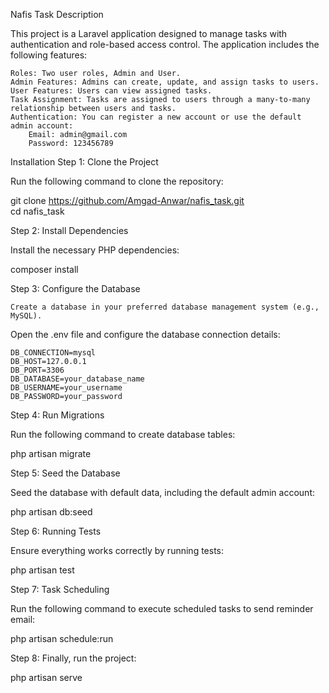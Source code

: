 Nafis Task
Description

This project is a Laravel application designed to manage tasks with authentication and role-based access control. The application includes the following features:

    Roles: Two user roles, Admin and User.
    Admin Features: Admins can create, update, and assign tasks to users.
    User Features: Users can view assigned tasks.
    Task Assignment: Tasks are assigned to users through a many-to-many relationship between users and tasks.
    Authentication: You can register a new account or use the default admin account:
        Email: admin@gmail.com
        Password: 123456789

Installation
Step 1: Clone the Project

Run the following command to clone the repository:

git clone https://github.com/Amgad-Anwar/nafis_task.git  
cd nafis_task  

Step 2: Install Dependencies

Install the necessary PHP dependencies:

composer install  

Step 3: Configure the Database

    Create a database in your preferred database management system (e.g., MySQL).


Open the .env file and configure the database connection details:

    DB_CONNECTION=mysql  
    DB_HOST=127.0.0.1  
    DB_PORT=3306  
    DB_DATABASE=your_database_name  
    DB_USERNAME=your_username  
    DB_PASSWORD=your_password  

Step 4: Run Migrations

Run the following command to create database tables:

php artisan migrate  

Step 5: Seed the Database

Seed the database with default data, including the default admin account:

php artisan db:seed  

Step 6: Running Tests

Ensure everything works correctly by running tests:

php artisan test  

Step 7: Task Scheduling

Run the following command to execute scheduled tasks to send reminder email:

php artisan schedule:run  


Step 8: Finally, run the project:

php artisan serve
